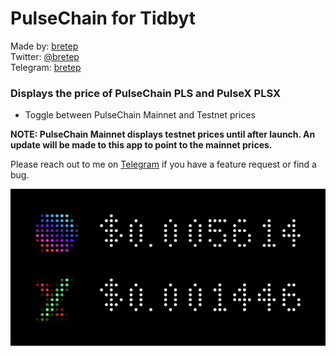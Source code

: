 # PulseChain for Tidbyt

Made by: [bretep](https://github.com/bretep)  
Twitter: [@bretep](https://twitter.com/bretep)  
Telegram: [bretep](https://t.me/+1YjcyTCG4sJhY2U5)  


### Displays the price of PulseChain PLS and PulseX PLSX

- Toggle between PulseChain Mainnet and Testnet prices

**NOTE: PulseChain Mainnet displays testnet prices until after launch. An update will be made to this app to point to the mainnet prices.**

Please reach out to me on [Telegram](https://t.me/+1YjcyTCG4sJhY2U5) if you have a feature request or find a bug.


![Preview](pulsechain.png)